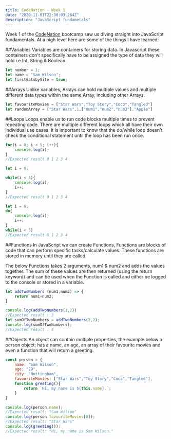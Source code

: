 ```yaml
---
title: CodeNation - Week 1
date: "2020-11-01T22:30:03.284Z"
description: "JavaScript fundametals"
---
```


Week 1 of the [CodeNation](https://wearecodenation.com/) bootcamp saw us diving straight into JavaScript fundamentals. At a high level here are some of the things I have learned:

##Variables
Variables are containers for storing data. In Javascript these containers don't specifically have to be assigned the type of data they will hold i.e Int, String & Boolean.

```javascript
let number = 1;
let name = "Sam Wilson";
let firstGatsbySite = true;
```

##Arrays
Unlike variables, Arrays can hold multiple values and multiple different data types within the same Array, including other Arrays.

```javascript
let favouriteMovies = ["Star Wars","Toy Story","Coco","Tangled"]
let randomArray = ["Star Wars",1,["num1","num2","num3"],"Apple"]
```

##Loops
Loops enable us to run code blocks multiple times to prevent repeating code. There are multiple different loops which all have their own individual use cases. It is important to know that the do/while loop doesn't check the conditional statement until the loop has been run once.

```javascript
for(i = 0; i < 5; i++){
    console.log(i);
}
//Expected result 0 1 2 3 4

let i = 0;

while(i < 5){
    console.log(i);
    i++;
}
//Expected result 0 1 2 3 4

let i = 0;
do{
    console.log(i);
    i++;
}
while(i < 5)
//Expected result 0 1 2 3 4


```

##Functions
In JavaScript we can create Functions, Functions are blocks of code that can perform specific tasks/calculate values. These functions are stored in memory until they are called.

The below Functions takes 2 arguments, num1 & num2 and adds the values together. The sum of these values are then returned (using the return keyword) and can be used when the Function is called and either be logged to the console or stored in a variable.

```javascript
let addTwoNumbers (num1,num2) => {
    return num1+num2;
}

console.log(addTwoNumbers(1,2))
//Expected result : 3
let sumOfTwoNumbers = addTwoNumbers(2,2);
console.log(sumOfTwoNumbers);
//Expected result : 4
```

##Objects
An object can contain multiple properties, the example below a person object; has a name, an age, an array of their favourite movies and even a function that will return a greeting.

```javascript
const person = {
    name: "Sam Wilson",
    age: "29",
    city: "Nottingham",
    favouriteMovies: ["Star Wars","Toy Story","Coco","Tangled"],
    function greeting(){
        return `Hi, my name is ${this.name}.`;
    }
}

console.log(person.name);
//Expected result: "Sam Wilson"
console.log(person.favouriteMovies[0]);
//Expected result: "Star Wars"
console.log(greeting());
//Expected result: "Hi, my name is Sam Wilson."
```